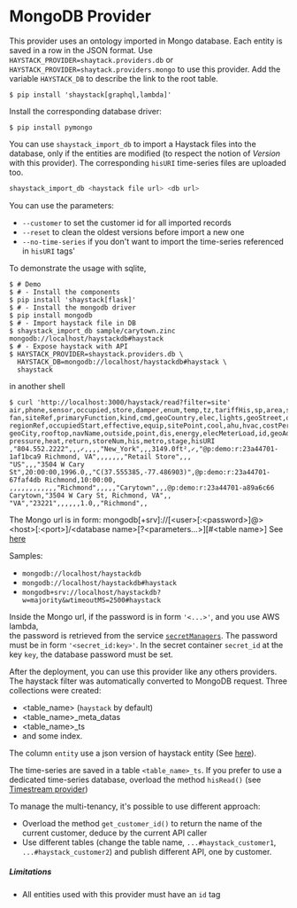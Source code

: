 # MongoDB Provider

This provider uses an ontology imported in Mongo database. Each entity is saved in a row in the JSON format.
Use `HAYSTACK_PROVIDER=shaytack.providers.db` or `HAYSTACK_PROVIDER=shaytack.providers.mongo`
to use this provider. Add the variable `HAYSTACK_DB` to describe the link to the root table.

```console
$ pip install 'shaystack[graphql,lambda]'
```

Install the corresponding database driver:

```console
$ pip install pymongo
```

You can use `shaystack_import_db` to import a Haystack files into the database, only if the entities are modified
(to respect the notion of _Version_ with this provider). The corresponding `hisURI` time-series files are uploaded too.

```bash
shaystack_import_db <haystack file url> <db url>
```

You can use the parameters:

* `--customer` to set the customer id for all imported records
* `--reset` to clean the oldest versions before import a new one
* `--no-time-series` if you don't want to import the time-series referenced in `hisURI` tags'

To demonstrate the usage with sqlite,

```console
$ # Demo
$ # - Install the components
$ pip install 'shaystack[flask]'
$ # - Install the mongodb driver
$ pip install mongodb
$ # - Import haystack file in DB
$ shaystack_import_db sample/carytown.zinc mongodb://localhost/haystackdb#haystack
$ # - Expose haystack with API
$ HAYSTACK_PROVIDER=shaystack.providers.db \
  HAYSTACK_DB=mongodb://localhost/haystackdb#haystack \
  shaystack
```

in another shell

```console
$ curl 'http://localhost:3000/haystack/read?filter=site'
air,phone,sensor,occupied,store,damper,enum,temp,tz,tariffHis,sp,area,site,weatherRef,elecCost,hisMode,kwSite,summary,
fan,siteRef,primaryFunction,kind,cmd,geoCountry,elec,lights,geoStreet,occupiedEnd,yearBuilt,siteMeter,geoCoord,
regionRef,occupiedStart,effective,equip,sitePoint,cool,ahu,hvac,costPerHour,unit,lightsGroup,discharge,zone,power,
geoCity,rooftop,navName,outside,point,dis,energy,elecMeterLoad,id,geoAddr,cur,geoState,geoPostalCode,equipRef,meter,
pressure,heat,return,storeNum,his,metro,stage,hisURI
,"804.552.2222",,,✓,,,,"New_York",,,3149.0ft²,✓,"@p:demo:r:23a44701-1af1bca9 Richmond, VA",,,,,,,"Retail Store",,,
"US",,,"3504 W Cary St",20:00:00,1996.0,,"C(37.555385,-77.486903)",@p:demo:r:23a44701-67faf4db Richmond,10:00:00,
,,,,,,,,,,,,"Richmond",,,,,"Carytown",,,@p:demo:r:23a44701-a89a6c66 Carytown,"3504 W Cary St, Richmond, VA",,
"VA","23221",,,,,,1.0,,"Richmond",,
```

The Mongo url is in form: mongodb\[+srv]://\[\<user\>\[:\<password\>]@>\<host\>\[:\<port\>]/\<database
name\>\[?\<parameters...>]\[#\<table name\>]
See [here](https://docs.mongodb.com/manual/reference/connection-string/)

Samples:

- `mongodb://localhost/haystackdb`
- `mongodb://localhost/haystackdb#haystack`
- `mongodb+srv://localhost/haystackdb?w=majority&wtimeoutMS=2500#haystack`

Inside the Mongo url, if the password is in form `'<...>'`, and you use AWS lambda,  
the password is retrieved from the service [`secretManagers`](https://aws.amazon.com/secrets-manager/). The password
must be in form `'<secret_id:key>'`. In the secret container `secret_id` at the key `key`, the database password must be
set.

After the deployment, you can use this provider like any others providers. The haystack filter was automatically
converted to MongoDB request. Three collections were created:

- <table_name> (`haystack` by default)
- <table_name>_meta_datas
- <table_name>_ts
- and some index.

The column `entity` use a json version of haystack entity (See [here](https://project-haystack.org/doc/Json)).

The time-series are saved in a table `<table_name>_ts`. If you prefer to use a dedicated time-series database, overload
the method `hisRead()` (see [Timestream provider](timestream_provider.md))

To manage the multi-tenancy, it's possible to use different approach:

- Overload the method `get_customer_id()` to return the name of the current customer, deduce by the current API caller
- Use different tables (change the table name, `...#haystack_customer1`, `...#haystack_customer2`)
  and publish different API, one by customer.

##### Limitations

- All entities used with this provider must have an `id` tag

